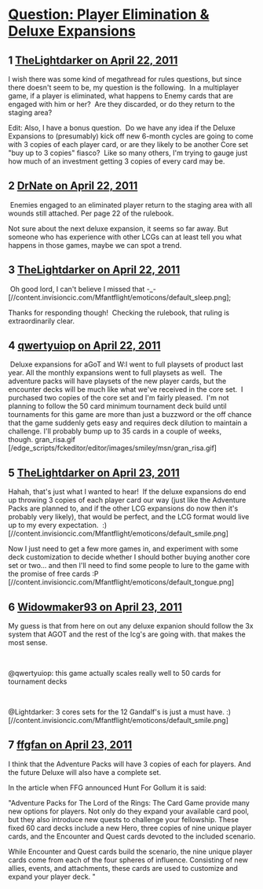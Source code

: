 # [Question: Player Elimination &amp; Deluxe Expansions](https://community.fantasyflightgames.com/topic/45646-question-player-elimination-deluxe-expansions/)

## 1 [TheLightdarker on April 22, 2011](https://community.fantasyflightgames.com/topic/45646-question-player-elimination-deluxe-expansions/?do=findComment&comment=457838)

I wish there was some kind of megathread for rules questions, but since there doesn't seem to be, my question is the following.  In a multiplayer game, if a player is eliminated, what happens to Enemy cards that are engaged with him or her?  Are they discarded, or do they return to the staging area?

Edit: Also, I have a bonus question.  Do we have any idea if the Deluxe Expansions to (presumably) kick off new 6-month cycles are going to come with 3 copies of each player card, or are they likely to be another Core set "buy up to 3 copies" fiasco?  Like so many others, I'm trying to gauge just how much of an investment getting 3 copies of every card may be.

## 2 [DrNate on April 22, 2011](https://community.fantasyflightgames.com/topic/45646-question-player-elimination-deluxe-expansions/?do=findComment&comment=457856)

 Enemies engaged to an eliminated player return to the staging area with all wounds still attached. Per page 22 of the rulebook. 

Not sure about the next deluxe expansion, it seems so far away. But someone who has experience with other LCGs can at least tell you what happens in those games, maybe we can spot a trend. 

## 3 [TheLightdarker on April 22, 2011](https://community.fantasyflightgames.com/topic/45646-question-player-elimination-deluxe-expansions/?do=findComment&comment=457861)

 Oh good lord, I can't believe I missed that -_- [//content.invisioncic.com/Mfantflight/emoticons/default_sleep.png];

Thanks for responding though!  Checking the rulebook, that ruling is extraordinarily clear.

## 4 [qwertyuiop on April 22, 2011](https://community.fantasyflightgames.com/topic/45646-question-player-elimination-deluxe-expansions/?do=findComment&comment=457874)

 Deluxe expansions for aGoT and W:I went to full playsets of product last year. All the monthly expansions went to full playsets as well.  The adventure packs will have playsets of the new player cards, but the encounter decks will be much like what we've received in the core set.  I purchased two copies of the core set and I'm fairly pleased.  I'm not planning to follow the 50 card minimum tournament deck build until tournaments for this game are more than just a buzzword or the off chance that the game suddenly gets easy and requires deck dilution to maintain a challenge. I'll probably bump up to 35 cards in a couple of weeks, though. gran_risa.gif [/edge_scripts/fckeditor/editor/images/smiley/msn/gran_risa.gif]

## 5 [TheLightdarker on April 23, 2011](https://community.fantasyflightgames.com/topic/45646-question-player-elimination-deluxe-expansions/?do=findComment&comment=457896)

Hahah, that's just what I wanted to hear!  If the deluxe expansions do end up throwing 3 copies of each player card our way (just like the Adventure Packs are planned to, and if the other LCG expansions do now then it's probably very likely), that would be perfect, and the LCG format would live up to my every expectation.  :) [//content.invisioncic.com/Mfantflight/emoticons/default_smile.png]

Now I just need to get a few more games in, and experiment with some deck customization to decide whether I should bother buying another core set or two... and then I'll need to find some people to lure to the game with the promise of free cards :P [//content.invisioncic.com/Mfantflight/emoticons/default_tongue.png]

## 6 [Widowmaker93 on April 23, 2011](https://community.fantasyflightgames.com/topic/45646-question-player-elimination-deluxe-expansions/?do=findComment&comment=457899)

My guess is that from here on out any deluxe expanion should follow the 3x system that AGOT and the rest of the lcg's are going with. that makes the most sense.

 

@qwertyuiop: this game actually scales really well to 50 cards for tournament decks

 

@Lightdarker: 3 cores sets for the 12 Gandalf's is just a must have. :) [//content.invisioncic.com/Mfantflight/emoticons/default_smile.png]

## 7 [ffgfan on April 23, 2011](https://community.fantasyflightgames.com/topic/45646-question-player-elimination-deluxe-expansions/?do=findComment&comment=457919)

I think that the Adventure Packs will have 3 copies of each for players. And the future Deluxe will also have a complete set.

In the article when FFG announced Hunt For Gollum it is said:

"Adventure Packs for The Lord of the Rings: The Card Game provide many new options for players. Not only do they expand your available card pool, but they also introduce new quests to challenge your fellowship. These fixed 60 card decks include a new Hero, three copies of nine unique player cards, and the Encounter and Quest cards devoted to the included scenario.

While Encounter and Quest cards build the scenario, the nine unique player cards come from each of the four spheres of influence. Consisting of new allies, events, and attachments, these cards are used to customize and expand your player deck. "

